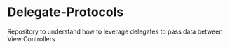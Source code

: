 # Delegate-Protocols
Repository to understand how to leverage delegates to pass data between View Controllers
